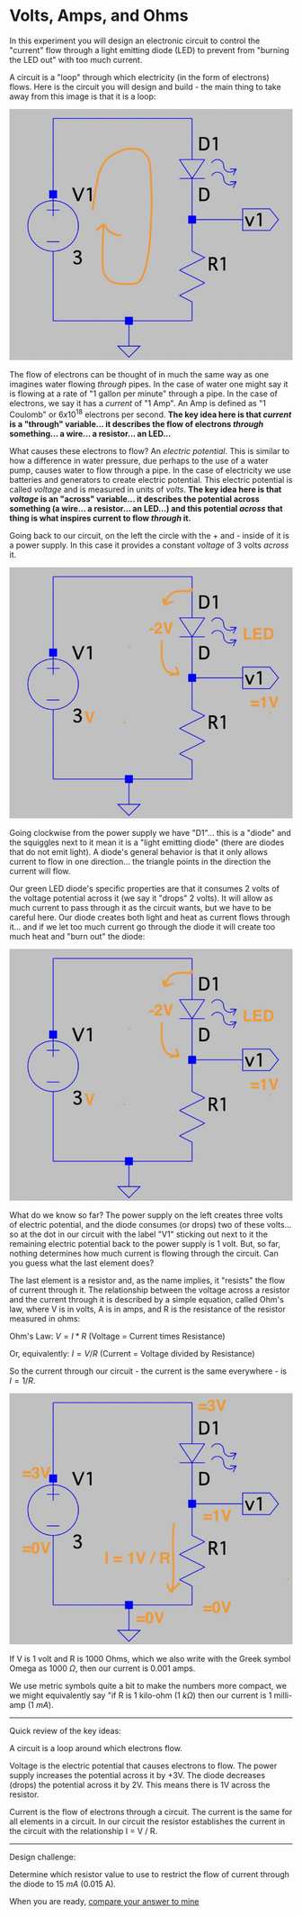 # Volts, Amps, and Ohms

In this experiment you will design an electronic circuit to control the "current" flow through a light emitting diode (LED) to prevent from "burning the LED out" with too much current.

A circuit is a "loop" through which electricity (in the form of electrons) flows.  Here is the circuit you will design and build - the main thing to take away from this image is that it is a loop:

![Circuit](images/Circuit1.jpg)

The flow of electrons can be thought of in much the same way as one imagines water flowing *through* pipes.  In the case of water one might say it is flowing at a rate of "1 gallon per minute" through a pipe.  In the case of electrons, we say it has a *current* of "1 Amp".  An Amp is defined as "1 Coulomb" or $6 x 10^{18}$ electrons per second.  **The key idea here is that *current* is a "through" variable... it describes the flow of electrons *through* something... a wire... a resistor... an LED...** 

What causes these electrons to flow?  An *electric potential*.  This is similar to how a difference in water pressure, due perhaps to the use of a water pump, causes water to flow through a pipe.  In the case of electricity we use batteries and generators to create electric potential.  This electric potential is called *voltage* and is measured in units of *volts*.  **The key idea here is that *voltage* is an "across" variable... it describes the potential across something (a wire... a resistor... an LED...) and this potential *across* that thing is what inspires current to flow *through* it.**

Going back to our circuit, on the left the circle with the + and - inside of it is a power supply.  In this case it provides a constant *voltage* of 3 volts *across* it.  

![Power Supply](images/Circuit2.jpg)

Going clockwise from the power supply we have "D1"... this is a "diode" and the squiggles next to it mean it is a "light emitting diode" (there are diodes that do not emit light).  A diode's general behavior is that it only allows current to flow in one direction... the triangle points in the direction the current will flow.  

Our green LED diode's specific properties are that it consumes 2 volts of the voltage potential across it (we say it "drops" 2 volts).  It will allow as much current to pass through it as the circuit wants, but we have to be careful here.  Our diode creates both light and heat as current flows through it... and if we let too much current go through the diode it will create too much heat and "burn out" the diode:

![Diode](images/Circuit3.jpeg)

What do we know so far? The power supply on the left creates three volts of electric potential, and the diode consumes (or drops) two of these volts... so at the dot in our circuit with the label "V1" sticking out next to it the remaining electric potential back to the power supply is 1 volt.  But, so far, nothing determines how much current is flowing through the circuit.  Can you guess what the last element does?

The last element is a resistor and, as the name implies, it "resists" the flow of current through it.  The relationship between the voltage across a resistor and the current through it is described by a simple equation, called Ohm's law, where V is in volts, A is in amps, and R is the resistance of the resistor measured in ohms:

Ohm's Law: $V = I * R$ (Voltage = Current times Resistance)

Or, equivalently: $I = V / R$ (Current = Voltage divided by Resistance)

So the current through our circuit - the current is the same everywhere - is $I = 1 / R$.  

![Resistor](images/Circuit4.jpg)

If V is 1 volt and R is 1000 Ohms, which we also write with the Greek symbol Omega as 1000 $\Omega$, then our current is 0.001 amps.  

We use metric symbols quite a bit to make the numbers more compact, we we might equivalently say "if R is 1 kilo-ohm (1 $k\Omega$) then our current is 1 milli-amp (1 $mA$).  

---

Quick review of the key ideas:

A circuit is a loop around which electrons flow. 

Voltage is the electric potential that causes electrons to flow.  The power supply increases the potential across it by +3V.  The diode decreases (drops) the potential across it by 2V.  This means there is 1V across the resistor.

Current is the flow of electrons through a circuit.  The current is the same for all elements in a circuit.  In our circuit the resistor establishes the current in the circuit with the relationship I = V / R.

---

Design challenge: 

Determine which resistor value to use to restrict the flow of current through the diode to 15 $mA$ (0.015 A).

When you are ready, [compare your answer to mine](solution.md)









